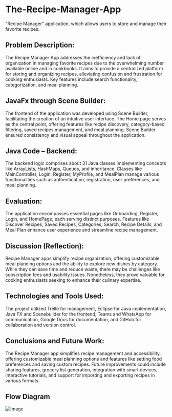 # The-Recipe-Manager-App
"Recipe Manager" application, which allows users to store and manage their favorite recipes.

## Problem Description:
The Recipe Manager App addresses the inefficiency and lack of organization in managing favorite recipes due to the overwhelming number available online and in cookbooks. It aims to provide a centralized platform for storing and organizing recipes, alleviating confusion and frustration for cooking enthusiasts. Key features include search functionality, categorization, and meal planning.

## JavaFx through Scene Builder:
The frontend of the application was developed using Scene Builder, facilitating the creation of an intuitive user interface. The Home page serves as the central point, offering features like recipe discovery, category-based filtering, saved recipes management, and meal planning. Scene Builder ensured consistency and visual appeal throughout the application.

## Java Code – Backend:
The backend logic comprises about 31 Java classes implementing concepts like ArrayLists, HashMaps, Queues, and inheritance. Classes like MainController, Login, Register, MyProfile, and MealPlan manage various functionalities such as authentication, registration, user preferences, and meal planning.

## Evaluation:
The application encompasses essential pages like Onboarding, Register, Login, and HomePage, each serving distinct purposes. Features like Discover Recipes, Saved Recipes, Categories, Search, Recipe Details, and Meal Plan enhance user experience and streamline recipe management.

## Discussion (Reflection):
Recipe Manager apps simplify recipe organization, offering customizable meal planning options and the ability to explore new dishes by category. While they can save time and reduce waste, there may be challenges like subscription fees and usability issues. Nonetheless, they prove valuable for cooking enthusiasts seeking to enhance their culinary expertise.

## Technologies and Tools Used:
The project utilized Trello for management, Eclipse for Java implementation, Java FX and Scenebuilder for the frontend, Teams and WhatsApp for communication, Google Docs for documentation, and GitHub for collaboration and version control.

## Conclusions and Future Work:
The Recipe Manager app simplifies recipe management and accessibility, offering customizable meal planning options and features like setting food preferences and saving custom recipes. Future improvements could include sharing features, grocery list generation, integration with smart devices, interactive tutorials, and support for importing and exporting recipes in various formats.

## Flow Diagram
![image](https://github.com/pannaga3009/The-Recipe-Manager-App/assets/29578683/efe329b5-e242-4c59-8a66-98d3db0429f5)

